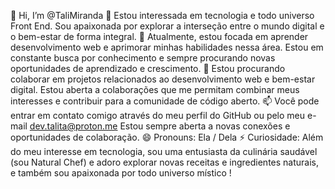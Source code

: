 👋 Hi, I’m @TaliMiranda
👀 Estou interessada em tecnologia e todo universo Front End. Sou apaixonada por explorar a interseção entre o mundo digital e o bem-estar de forma integral.
🌱 Atualmente, estou focada em aprender desenvolvimento web e aprimorar minhas habilidades nessa área. Estou em constante busca por conhecimento e sempre procurando novas oportunidades de aprendizado e crescimento.
💞️ Estou procurando colaborar em projetos relacionados ao desenvolvimento web e bem-estar digital.
Estou aberta a colaborações que me permitam combinar meus interesses e contribuir para a comunidade de código aberto.
📫 Você pode entrar em contato comigo através do meu perfil do GitHub ou pelo meu e-mail dev.talita@proton.me Estou sempre aberta a novas conexões e oportunidades de colaboração.
😄 Pronouns: Ela / Dela
⚡ Curiosidade: Além do meu interesse em tecnologia, sou uma entusiasta da culinária saudável (sou Natural Chef) e adoro explorar novas receitas e ingredientes naturais, e também sou apaixonada por todo universo místico !
